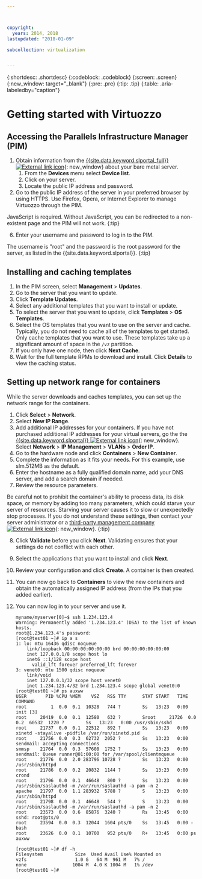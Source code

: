 ```yaml
---



copyright:
  years: 2014, 2018
lastupdated: "2018-01-09"

subcollection: virtualization


---
```


{:shortdesc: .shortdesc}
{:codeblock: .codeblock}
{:screen: .screen}
{:new_window: target="_blank"}
{:pre: .pre}
{:tip: .tip}
{:table: .aria-labeledby="caption"}

# Getting started with Virtuozzo

## Accessing the Parallels Infrastructure Manager (PIM)

1. Obtain information from the [{{site.data.keyword.slportal_full}} ![External link icon](../../icons/launch-glyph.svg "External link icon")](https://control.softlayer.com/){: new_window} about your bare metal server. 
    1. From the **Devices** menu select **Device list**.
    2. Click on your server.
    3. Locate the public IP address and password.
5. Go to the public IP address of the server in your preferred browser by using HTTPS. Use Firefox, Opera, or Internet Explorer to manage Virtuozzo through the PIM.

JavaScript is required. Without JavaScript, you can be redirected to a non-existent page and the PIM will not work.
{:tip}

6. Enter your username and password to log in to the PIM.

The username is "root" and the password is the root password for the server, as listed in the {{site.data.keyword.slportal}}. 
{:tip}

## Installing and caching templates

1. In the PIM screen, select **Management** > **Updates**.
2. Go to the server that you want to update.
3. Click **Template Updates**.
4. Select any additional templates that you want to install or update.
5. To select the server that you want to update, click **Templates** > **OS Templates**.
6. Select the OS templates that you want to use on the server and cache. Typically, you do not need to cache all of the templates to get started. Only cache templates that you want to use. These templates take up a significant amount of space in the `/vz` partition.
7. If you only have one node, then click **Next Cache**.
8. Wait for the full template RPMs to download and install. Click **Details** to view the caching status.

## Setting up network range for containers

While the server downloads and caches templates, you can set up the network range for the containers.

1. Click **Select** > **Network**.
2. Select **New IP Range**.
3. Add additional IP addresses for your containers. If you have not purchased additional IP addresses for your virtual servers, go the the [{{site.data.keyword.slportal}} ![External link icon](../../icons/launch-glyph.svg "External link icon")](https://control.softlayer.com/){: new_window}. Select **Network** > **IP Management** > **VLANs** > **Order IP**.
4. Go to the hardware node and click **Containers** > **New Container**.
5. Complete the information as it fits your needs. For this example, use slm.512MB as the default.
6. Enter the hostname as a fully qualified domain name, add your DNS server, and add a search domain if needed.
7. Review the resource parameters.

Be careful not to prohibit the container's ability to process data, its disk space, or memory by adding too many parameters, which could starve your server of resources. Starving your server causes it to slow or unexpectedly stop processes. If you do not understand these settings, then contact your server administrator or a [third-party management company ![External link icon](../../icons/launch-glyph.svg "External link icon")](https://developer.ibm.com/bluemix/){: new_window}.
{:tip}

8. Click **Validate** before you click **Next**. Validating ensures that your settings do not conflict with each other.
9. Select the applications that you want to install and click **Next**.
10. Review your configuration and click **Create**. A container is then created.
11. You can now go back to **Containers** to view the new containers and obtain the automatically assigned IP address (from the IPs that you added earlier).
12. You can now log in to your server and use it.

        myname/myserver[0]~$ ssh 1.234.123.4
        Warning: Permanently added '1.234.123.4' (DSA) to the list of known hosts.
        root@1.234.123.4's password:
        [root@test01 ~]# ip a s
        1: lo: mtu 16436 qdisc noqueue
            link/loopback 00:00:00:00:00:00 brd 00:00:00:00:00:00
            inet 127.0.0.1/8 scope host lo
            inet6 ::1/128 scope host
              valid_lft forever preferred_lft forever
        3: venet0: mtu 1500 qdisc noqueue
            link/void
            inet 127.0.0.1/32 scope host venet0
            inet 1.234.123.4/32 brd 1.234.123.4 scope global venet0:0
        [root@test01 ~]# ps auxww
        USER       PID %CPU %MEM    VSZ   RSS TTY      STAT START   TIME COMMAND
        root         1  0.0  0.1  10328   744 ?        Ss   13:23   0:00 init [3]
        root     20419  0.0  0.1  12580   632 ?        Sroot     21726  0.0  0.2  60532  1220 ?        Ss   13:23   0:00 /usr/sbin/sshd
        root     21737  0.0  0.1  22512   892 ?        Ss   13:23   0:00 xinetd -stayalive -pidfile /var/run/xinetd.pid
        root     21756  0.0  0.3  62732  2052 ?        Ss   13:23   0:00 sendmail: accepting connections
        smmsp    21764  0.0  0.3  57608  1752 ?        Ss   13:23   0:00 sendmail: Queue runner@01:00:00 for /var/spool/clientmqueue
        root     21776  0.0  2.0 283796 10728 ?        Ss   13:23   0:00 /usr/sbin/httpd
        root     21786  0.0  0.2  20832  1144 ?        Ss   13:23   0:00 crond
        root     21796  0.0  0.1  46648   800 ?        Ss   13:23   0:00 /usr/sbin/saslauthd -m /var/run/saslauthd -a pam -n 2
        apache   21797  0.0  1.1 283932  5788 ?        S    13:23   0:00 /usr/sbin/httpd
        root     21798  0.0  0.1  46648   544 ?        S    13:23   0:00 /usr/sbin/saslauthd -m /var/run/saslauthd -a pam -n 2
        root     23573  0.0  0.6  85876  3240 ?        Rs   13:45   0:00 sshd: root@pts/0
        root     23594  0.0  0.3  12044  1604 pts/0    Ss   13:45   0:00 -bash
        root     23626  0.0  0.1  10700   952 pts/0    R+   13:45   0:00 ps auxww

        [root@test01 ~]# df -h
        Filesystem            Size  Used Avail Use% Mounted on
        vzfs                  1.0 G   64 M  961 M   7% /
        none                 1004 M  4.0 K 1004 M   1% /dev
        [root@test01 ~]#

